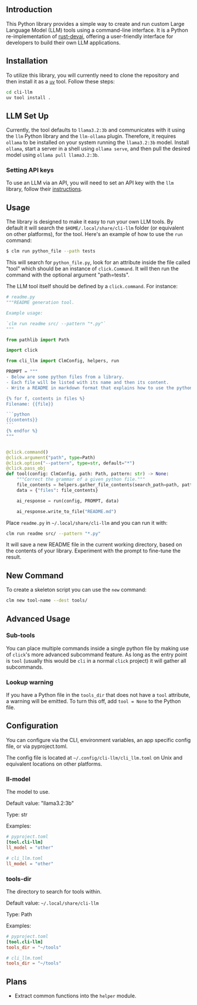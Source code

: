 ## Introduction

This Python library provides a simple way to create and run custom Large
Language Model (LLM) tools using a command-line interface. It is a Python
re-implementation of [rust-devai](https://github.com/jeremychone/rust-devai),
offering a user-friendly interface for developers to build their own LLM
applications.

## Installation

To utilize this library, you will currently need to clone the repository and
then install it as a [`uv`](https://docs.astral.sh/uv/) tool. Follow these
steps:

```bash
cd cli-llm
uv tool install .
```

## LLM Set Up

Currently, the tool defaults to `llama3.2:3b` and communicates with it using
the `llm` Python library and the `llm-ollama` plugin. Therefore, it requires
`ollama` to be installed on your system running the `llama3.2:3b` model.
Install `ollama`, start a server in a shell using `ollama serve`, and then pull
the desired model using `ollama pull llama3.2:3b`.

### Setting API keys

To use an LLM via an API, you will need to set an API key with the `llm`
library, follow their
[instructions](https://github.com/simonw/llm/tree/main?tab=readme-ov-file#getting-started).


## Usage

The library is designed to make it easy to run your own LLM tools. By default
it will search the `$HOME/.local/share/cli-llm` folder (or equivalent on other
platforms), for the tool. Here's an example of how to use the `run` command:

```bash
$ clm run python_file --path tests
```

This will search for `python_file.py`, look for an attribute inside the file
called "tool" which should be an instance of `click.Command`. It will then run
the command with the optional argument "path=tests".

The LLM tool itself should be defined by a `click.command`. For instance:

````python
# readme.py
"""README generation tool.

Example usage:

`clm run readme src/ --pattern "*.py"`
"""

from pathlib import Path

import click

from cli_llm import ClmConfig, helpers, run

PROMPT = """
- Below are some python files from a library.
- Each file will be listed with its name and then its content.
- Write a README in markdown format that explains how to use the python library.

{% for f, contents in files %}
Filename: {{file}}

```python
{{contents}}
```
{% endfor %}
"""


@click.command()
@click.argument("path", type=Path)
@click.option("--pattern", type=str, default="*")
@click.pass_obj
def tool(config: ClmConfig, path: Path, pattern: str) -> None:
    """Correct the grammar of a given python file."""
    file_contents = helpers.gather_file_contents(search_path=path, pattern=pattern)
    data = {"files": file_contents}

    ai_response = run(config, PROMPT, data)

    ai_response.write_to_file("README.md")

````

Place `readme.py` in `~/.local/share/cli-llm` and you can run it with:

```bash
clm run readme src/ --pattern "*.py"
```

It will save a new README file in the current working directory, based on the
contents of your library. Experiment with the prompt to fine-tune the result.

## New Command

To create a skeleton script you can use the `new` command:

```bash
clm new tool-name --dest tools/
```

## Advanced Usage

### Sub-tools

You can place multiple commands inside a single python file by making use of
`click`'s more advanced subcommand feature. As long as the entry point is
`tool` (usually this would be `cli` in a normal `click` project) it will gather
all subcommands.

### Lookup warning

If you have a Python file in the `tools_dir` that does not have a `tool`
attribute, a warning will be emitted. To turn this off, add `tool = None` to
the Python file.

## Configuration

You can configure via the CLI, environment variables, an app specific config
file, or via pyproject.toml.

The config file is located at `~/.config/cli-llm/cli_llm.toml` on Unix and
equivalent locations on other platforms.


### ll-model

The model to use.

Default value: "llama3.2:3b"

Type: str

Examples:

```toml
# pyproject.toml
[tool.cli-llm]
ll_model = "other"
```

```toml
# cli_llm.toml
ll_model = "other"
```

### tools-dir

The directory to search for tools within.

Default value: `~/.local/share/cli-llm`

Type: Path

Examples:

```toml
# pyproject.toml
[tool.cli-llm]
tools_dir = "~/tools"
```

```toml
# cli_llm.toml
tools_dir = "~/tools"
```

## Plans

- Extract common functions into the `helper` module.
